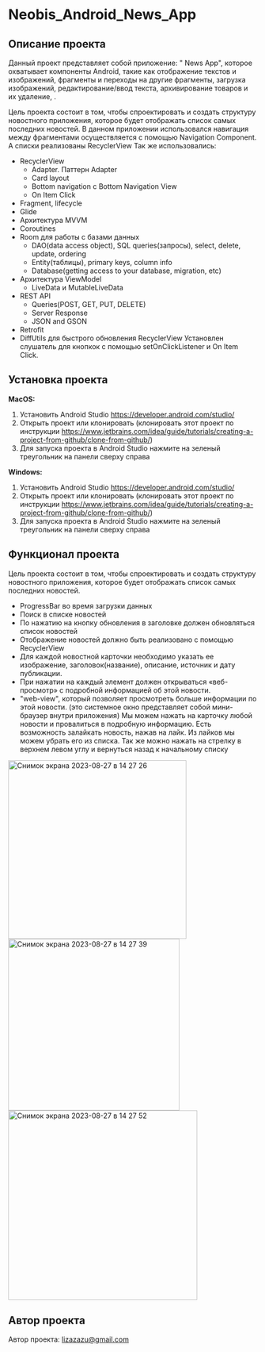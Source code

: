 # Neobis_Android_News_App


## Описание проекта

Данный проект представляет собой приложение: " News App", которое охватывает компоненты Android, такие как отображение текстов и изображений, фрагменты
и переходы на другие фрагменты, загрузка изображений, редактирование/ввод текста, архивирование товаров и их удаление, .

Цель проекта состоит в том, чтобы спроектировать и создать структуру новостного приложения, которое будет отображать список самых последних новостей. 
В данном приложении использовался навигация между фрагментами осуществляется с помощью Navigation Component.
А списки реализованы RecyclerView 
Так же использовались:
- RecyclerView
    - Adapter. Паттерн Adapter
    - Card layout
    - Bottom navigation с Bottom Navigation View
    - On Item Click
- Fragment, lifecycle
- Glide
-  Архитектура MVVM
- Coroutines
- Room для работы с базами данных
    - DAO(data access object), SQL queries(запросы), select, delete, update, ordering
    - Entity(таблицы), primary keys, column info
    - Database(getting access to your database, migration, etc)
 - Архитектура ViewModel
    - LiveData и MutableLiveData
- REST API
    - Queries(POST, GET, PUT, DELETE)
    - Server Response
    - JSON and GSON
-  Retrofit
- DiffUtils для быстрого обновления RecyclerView
Установлен слушатель для кнопкок с помощью setOnClickListener и On Item Click.

## Установка проекта

**MacOS:**
1. Установить Android Studio https://developer.android.com/studio/
2. Открыть проект или клонировать (клонировать этот проект по инструкции https://www.jetbrains.com/idea/guide/tutorials/creating-a-project-from-github/clone-from-github/)
3. Для запуска проекта в Android Studio нажмите на зеленый треугольник на панели сверху справа


**Windows:**
1. Установить Android Studio https://developer.android.com/studio/
2. Открыть проект или клонировать (клонировать этот проект по инструкции https://www.jetbrains.com/idea/guide/tutorials/creating-a-project-from-github/clone-from-github/)
3. Для запуска проекта в Android Studio нажмите на зеленый треугольник на панели сверху справа

## Функционал проекта 

Цель проекта состоит в том, чтобы спроектировать и создать структуру новостного приложения, которое будет отображать список самых последних новостей. 
- ProgressBar во время загрузки данных
- Поиск в списке новостей
- По нажатию на кнопку обновления в заголовке должен обновляться список новостей
- Отображение новостей должно быть реализовано с помощью RecyclerView
- Для каждой новостной карточки необходимо указать ее изображение, заголовок(название), описание, источник и дату публикации.
- При нажатии на каждый элемент должен открываться «веб-просмотр» с подробной информацией об этой новости.
- "web-view", который позволяет  просмотреть больше информации по  этой новости. (это системное окно представляет собой мини-браузер внутри приложения)
Мы можем нажать на карточку любой новости и провалиться в подробную информацию. Есть возможность залайкать новость, нажав на лайк. Из лайков мы можем убрать его из списка.
Так же можно нажать на стрелку в верхнем левом углу и вернуться назад к начальному списку

<img width="360" alt="Снимок экрана 2023-08-27 в 14 27 26" src="https://github.com/lizazueva/Neobis_Android_News_App/assets/56483500/22120f43-3609-46ae-994f-e6d01f25666f">
<img width="346" alt="Снимок экрана 2023-08-27 в 14 27 39" src="https://github.com/lizazueva/Neobis_Android_News_App/assets/56483500/34aa1663-c04c-4a06-b452-92ed4063d428">
<img width="382" alt="Снимок экрана 2023-08-27 в 14 27 52" src="https://github.com/lizazueva/Neobis_Android_News_App/assets/56483500/320c623f-4122-43e8-b139-81aa0cc2e73f">





## Автор проекта

Автор проекта: lizazazu@gmail.com


